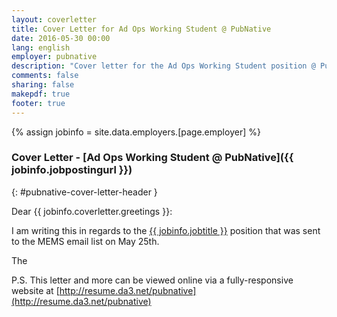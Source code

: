 ```yaml
---
layout: coverletter
title: Cover Letter for Ad Ops Working Student @ PubNative
date: 2016-05-30 00:00
lang: english
employer: pubnative
description: "Cover letter for the Ad Ops Working Student position @ PubNative."
comments: false
sharing: false
makepdf: true
footer: true
---
```

{% assign jobinfo = site.data.employers.[page.employer] %}
### Cover Letter - [Ad Ops Working Student @ PubNative]({{ jobinfo.jobpostingurl }})
{: #pubnative-cover-letter-header }

Dear {{ jobinfo.coverletter.greetings }}:

I am writing this in regards to the [{{ jobinfo.jobtitle }}]({{jobinfo.jobpostingurl}}) position that was sent to the MEMS email list on May 25th.

The 

P.S. This letter and more can be viewed online via a fully-responsive website at [http://resume.da3.net/pubnative](http://resume.da3.net/pubnative)